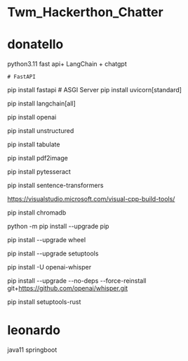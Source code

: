 # Twm_Hackerthon_Chatter

# donatello
python3.11 fast api+ LangChain + chatgpt

	# FastAPI
pip install fastapi
	# ASGI Server
pip install uvicorn[standard] 

pip install langchain[all]

pip install openai

pip install unstructured

pip install tabulate

pip install pdf2image

pip install pytesseract

pip install sentence-transformers

https://visualstudio.microsoft.com/visual-cpp-build-tools/

pip install chromadb


python -m pip install --upgrade pip

pip install --upgrade wheel

pip install --upgrade setuptools

pip install -U openai-whisper

pip install --upgrade --no-deps --force-reinstall git+https://github.com/openai/whisper.git

pip install setuptools-rust

# leonardo
java11 springboot 
